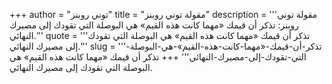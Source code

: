 +++
author = "توني روبنز"
title = "مقولة توني روبنز"
description = '''مقولة توني روبنز: تذكر أن قيمك «مهما كانت هذه القيم» هي البوصلة التي تقودك إلى مصيرك النهائي.'''
quote = '''تذكر أن قيمك «مهما كانت هذه القيم» هي البوصلة التي تقودك إلى مصيرك النهائي.'''
slug = '''تذكر-أن-قيمك-«مهما-كانت-هذه-القيم»-هي-البوصلة-التي-تقودك-إلى-مصيرك-النهائي'''
+++
تذكر أن قيمك «مهما كانت هذه القيم» هي البوصلة التي تقودك إلى مصيرك النهائي.
